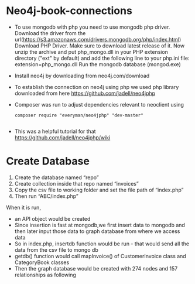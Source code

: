 # Neo4j-book-connections

* To use mongodb with php you need to use mongodb php driver. Download the driver from the url(https://s3.amazonaws.com/drivers.mongodb.org/php/index.html) Download PHP Driver. Make sure to download latest release of it. Now unzip the archive and put php_mongo.dll in your PHP extension directory ("ext" by default) and add the following line to your php.ini file:
extension=php_mongo.dll
Run the mongodb database  (mongod.exe) 

* Install neo4j by downloading from neo4j.com/download
* To establish the connection on neo4j using php we used php library downloaded from here  https://github.com/jadell/neo4jphp
* Composer was run to adjust dependencies relevant to neoclient using
  
  ````
  composer require "everyman/neo4jphp" "dev-master" 
  
  
* This was a helpful tutorial for that https://github.com/jadell/neo4jphp/wiki

Create Database
=================

1. Create the database named  “repo”
2. Create collection inside that repo named “invoices”
3. Copy the csv file to working folder and set the file path of “index.php”
4. Then run “ABC/index.php”

When it is run,
    
   * an API object would be created 
   * Since insertion is fast at mongodb,we first insert data to mongodb and then later input those data to graph database from where we access data
   * So in index.php, insertdb function would be run -  that would send all the data from the csv file to mongo db
   * getdb() function would call mapInvoice() of CustomerInvoice class and CategoryBook classes 
   * Then the graph database would be created with 274 nodes and 157 relationships as following 
            
